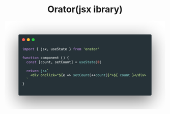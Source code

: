 <h1 align="center">
  Orator(jsx ibrary)
</h1>

<p align="center">
  <img src="./docs/img/demo.png" width="572" alt="orator demo" />
</p>